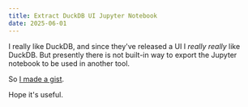 ```yaml
---
title: Extract DuckDB UI Jupyter Notebook
date: 2025-06-01
---
```


I really like DuckDB, and since they've released a UI I _really_ _really_ like DuckDB. But presently there is not built-in way to export the Jupyter notebook to be used in another tool.

So [I made a gist](https://gist.github.com/neilajr/1629391f609a3b46afcaaa438b0797ee).

Hope it's useful.
